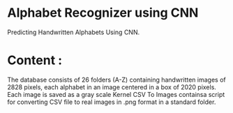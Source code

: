# Alphabet Recognizer using CNN
Predicting Handwritten Alphabets Using CNN.


# Content :

The database consists of 26 folders (A-Z) containing handwritten images of 2828 pixels, each alphabet in an image centered in a box of 2020 pixels.
Each image is saved as a gray scale Kernel CSV To Images containsa script for converting CSV file to real images in .png format in a 
standard folder.
